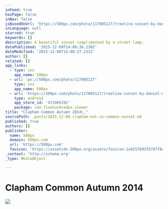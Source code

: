 ```yaml
---
inFeed: true
hasPage: false
inNav: false
isBasedOnUrl: 'https://500px.com/photo/117005127/treeline-sunset-by-daniel-moriss-jeffery-'
inLanguage: null
starred: true
keywords: []
description: A beautiful sunset complimented by a street lamp.
datePublished: '2015-12-09T14:08:36.230Z'
dateModified: '2015-12-09T14:08:27.231Z'
author: []
related: []
app_links:
  - type: ios
    app_name: 500px
  - url: 'px://500px.com/photo/117005127'
    type: ios
    app_name: 500px
  - url: 'https://500px.com/photo/117005127/treeline-sunset-by-daniel-moriss-jeffery-'
    type: android
    app_store_id: '471965292'
    package: com.fivehundredpx.viewer
title: "Clapham Common Autumn 2014\_"
sourcePath: _posts/2015-12-08-clapham-not-so-common-sunset.md
published: true
authors: []
publisher:
  name: 500px
  domain: 500px.com
  url: 'https://500px.com'
  favicon: 'https://assetcdn.500px.org/assets/favicon-1e8257b93fb787f8ceb66b5522ee853c.ico'
_context: 'http://schema.org'
_type: MediaObject

---
```

# Clapham Common Autumn 2014 

<article style=""><img src="https://s3-us-west-2.amazonaws.com/the-grid-img/p/d5c675065daa6998a68fac29fcd17c7ae8e1dffb.jpg" /></article>